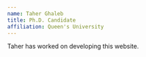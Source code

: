```yaml
---
name: Taher Ghaleb
title: Ph.D. Candidate
affiliation: Queen's University
---
```

Taher has worked on developing this website.
